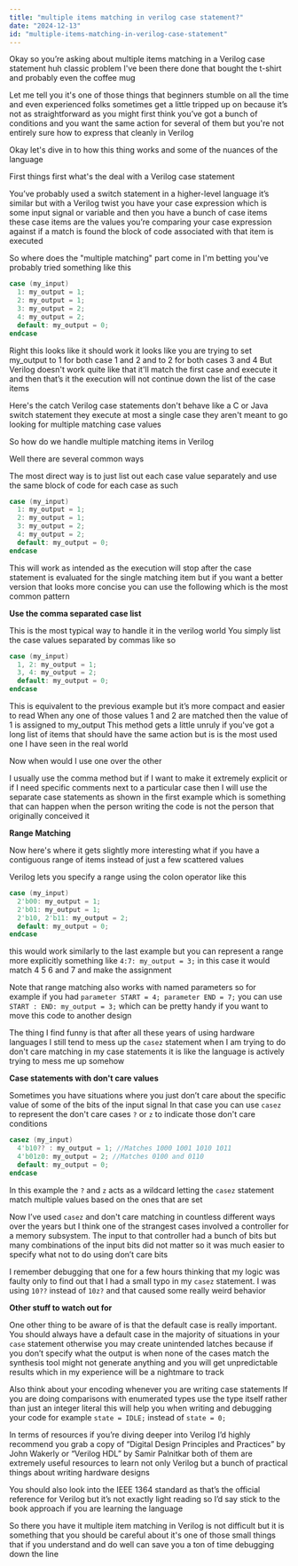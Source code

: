```yaml
---
title: "multiple items matching in verilog case statement?"
date: "2024-12-13"
id: "multiple-items-matching-in-verilog-case-statement"
---
```


Okay so you’re asking about multiple items matching in a Verilog case statement huh classic problem I've been there done that bought the t-shirt and probably even the coffee mug

Let me tell you it's one of those things that beginners stumble on all the time and even experienced folks sometimes get a little tripped up on because it’s not as straightforward as you might first think you’ve got a bunch of conditions and you want the same action for several of them but you're not entirely sure how to express that cleanly in Verilog

Okay let's dive in to how this thing works and some of the nuances of the language

First things first what's the deal with a Verilog case statement

You’ve probably used a switch statement in a higher-level language it’s similar but with a Verilog twist you have your case expression which is some input signal or variable and then you have a bunch of case items these case items are the values you’re comparing your case expression against if a match is found the block of code associated with that item is executed

So where does the "multiple matching" part come in I'm betting you've probably tried something like this

```verilog
case (my_input)
  1: my_output = 1;
  2: my_output = 1;
  3: my_output = 2;
  4: my_output = 2;
  default: my_output = 0;
endcase
```

Right this looks like it should work it looks like you are trying to set my_output to 1 for both case 1 and 2 and to 2 for both cases 3 and 4  But Verilog doesn't work quite like that it'll match the first case and execute it and then that’s it the execution will not continue down the list of the case items

Here's the catch Verilog case statements don't behave like a C or Java switch statement they execute at most a single case they aren't meant to go looking for multiple matching case values

So how do we handle multiple matching items in Verilog

Well there are several common ways

The most direct way is to just list out each case value separately and use the same block of code for each case as such

```verilog
case (my_input)
  1: my_output = 1;
  2: my_output = 1;
  3: my_output = 2;
  4: my_output = 2;
  default: my_output = 0;
endcase
```

This will work as intended as the execution will stop after the case statement is evaluated for the single matching item but if you want a better version that looks more concise you can use the following which is the most common pattern

**Use the comma separated case list**

This is the most typical way to handle it in the verilog world You simply list the case values separated by commas like so

```verilog
case (my_input)
  1, 2: my_output = 1;
  3, 4: my_output = 2;
  default: my_output = 0;
endcase
```

This is equivalent to the previous example but it’s more compact and easier to read When any one of those values 1 and 2 are matched then the value of 1 is assigned to my_output This method gets a little unruly if you've got a long list of items that should have the same action but is is the most used one I have seen in the real world

Now when would I use one over the other

I usually use the comma method but if I want to make it extremely explicit or if I need specific comments next to a particular case then I will use the separate case statements as shown in the first example which is something that can happen when the person writing the code is not the person that originally conceived it

**Range Matching**

Now here's where it gets slightly more interesting what if you have a contiguous range of items instead of just a few scattered values

Verilog lets you specify a range using the colon operator like this

```verilog
case (my_input)
  2'b00: my_output = 1;
  2'b01: my_output = 1;
  2'b10, 2'b11: my_output = 2;
  default: my_output = 0;
endcase
```

this would work similarly to the last example but you can represent a range more explicitly something like `4:7: my_output = 3;` in this case it would match 4 5 6 and 7 and make the assignment

Note that range matching also works with named parameters so for example if you had `parameter START = 4; parameter END = 7;` you can use `START : END: my_output = 3;` which can be pretty handy if you want to move this code to another design

The thing I find funny is that after all these years of using hardware languages I still tend to mess up the `casez` statement when I am trying to do don't care matching in my case statements it is like the language is actively trying to mess me up somehow

**Case statements with don't care values**

Sometimes you have situations where you just don’t care about the specific value of some of the bits of the input signal In that case you can use `casez` to represent the don't care cases `?` or `z` to indicate those don't care conditions

```verilog
casez (my_input)
  4'b10?? : my_output = 1; //Matches 1000 1001 1010 1011
  4'b01z0: my_output = 2; //Matches 0100 and 0110
  default: my_output = 0;
endcase
```

In this example the `?` and `z` acts as a wildcard letting the `casez` statement match multiple values based on the ones that are set

Now I’ve used `casez` and don't care matching in countless different ways over the years but I think one of the strangest cases involved a controller for a memory subsystem. The input to that controller had a bunch of bits but many combinations of the input bits did not matter so it was much easier to specify what not to do using don’t care bits

I remember debugging that one for a few hours thinking that my logic was faulty only to find out that I had a small typo in my `casez` statement. I was using `10??` instead of `10z?` and that caused some really weird behavior

**Other stuff to watch out for**

One other thing to be aware of is that the default case is really important. You should always have a default case in the majority of situations in your `case` statement otherwise you may create unintended latches because if you don’t specify what the output is when none of the cases match the synthesis tool might not generate anything and you will get unpredictable results which in my experience will be a nightmare to track

Also think about your encoding whenever you are writing case statements If you are doing comparisons with enumerated types use the type itself rather than just an integer literal this will help you when writing and debugging your code for example `state = IDLE;` instead of `state = 0;`

In terms of resources if you’re diving deeper into Verilog I’d highly recommend you grab a copy of “Digital Design Principles and Practices” by John Wakerly or “Verilog HDL” by Samir Palnitkar both of them are extremely useful resources to learn not only Verilog but a bunch of practical things about writing hardware designs

You should also look into the IEEE 1364 standard as that’s the official reference for Verilog but it’s not exactly light reading so I’d say stick to the book approach if you are learning the language

So there you have it multiple item matching in Verilog is not difficult but it is something that you should be careful about it's one of those small things that if you understand and do well can save you a ton of time debugging down the line

